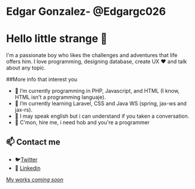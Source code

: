 # **Edgar Gonzalez- @Edgargc026**

# Hello little strange 👋
I'm a passionate boy who likes the challenges and adventures that life offers him. I love programming, designing database, create UX ♥ and talk about any topic.

##More info that interest you
- 🔭 I’m currently programming in PHP, Javascript, and HTML (I know, HTML isn't a programming languaje). 
- 🌱 I’m currently learning Laravel, CSS and Java WS (spring, jax-ws and jax-rs).
- 👯 I may speak english but i can understand if you taken a conversation.
- 💬 C'mon, hire me, i need hob and you're a programmer

## 📫 Contact me
- 🐦[Twitter](https://twitter.com/EdgarGc026) 
- 📮 [Linkedin](https://www.linkedin.com/in/edgargc026/) 

[My works *coming soon*]()

